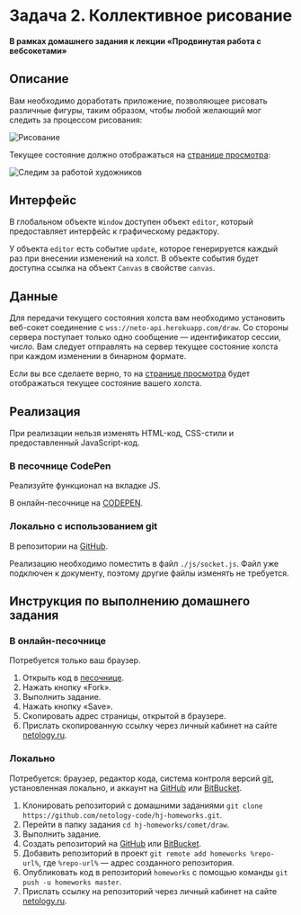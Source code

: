 # Задача 2. Коллективное рисование

#### В рамках домашнего задания к лекции «Продвинутая работа с вебсокетами»

## Описание

Вам необходимо доработать приложение, позволяющее рисовать различные фигуры, таким образом, чтобы любой желающий мог следить за процессом рисования:

![Рисование](./res/preview.png)

Текущее состояние должно отображаться на [странице просмотра](https://neto-api.herokuapp.com/hj/4.4/draw/):

![Следим за работой художников](./res/view.png)

## Интерфейс

В глобальном объекте `Window` доступен объект `editor`, который предоставляет интерфейс к графическому редактору.

У объекта `editor` есть событие `update`, которое генерируется каждый раз при внесении изменений на холст. В объекте события будет доступна ссылка на объект `Canvas` в свойстве `canvas`.

## Данные

Для передачи текущего состояния холста вам необходимо установить веб-сокет соединение с `wss://neto-api.herokuapp.com/draw`. Со стороны сервера поступает только одно сообщение — идентификатор сессии, _число_. Вам следует отправлять на сервер текущее состояние холста при каждом изменении в бинарном формате.

Если вы все сделаете верно, то на [странице просмотра](https://neto-api.herokuapp.com/hj/4.4/draw/) будет отображаться текущее состояние вашего холста.

## Реализация

При реализации нельзя изменять HTML-код, CSS-стили и предоставленный JavaScript-код.

### В песочнице CodePen

Реализуйте функционал на вкладке JS.

В онлайн-песочнице на [CODEPEN](https://codepen.io/Netology/pen/dJjjYd).

### Локально с использованием git

В репозитории на [GitHub](https://github.com/netology-code/hj-homeworks/tree/master/comet/draw).

Реализацию необходимо поместить в файл `./js/socket.js`. Файл уже подключен к документу, поэтому другие файлы изменять не требуется.

## Инструкция по выполнению домашнего задания

### В онлайн-песочнице

Потребуется только ваш браузер.

1. Открыть код в [песочнице](https://codepen.io/Netology/pen/dJjjYd).
2. Нажать кнопку «Fork».
3. Выполнить задание.
4. Нажать кнопку «Save».
5. Скопировать адрес страницы, открытой в браузере.
6. Прислать скопированную ссылку через личный кабинет на сайте [netology.ru](http://netology.ru/).    

### Локально

Потребуется: браузер, редактор кода, система контроля версий [git](https://git-scm.com), установленная локально, и аккаунт на [GitHub](https://github.com/) или [BitBucket](https://bitbucket.org/).

1. Клонировать репозиторий с домашними заданиями `git clone https://github.com/netology-code/hj-homeworks.git`.
2. Перейти в папку задания `cd hj-homeworks/comet/draw`.
3. Выполнить задание.
4. Создать репозиторий на [GitHub](https://github.com/) или [BitBucket](https://bitbucket.org/).
5. Добавить репозиторий в проект `git remote add homeworks %repo-url%`, где `%repo-url%` — адрес созданного репозитория.
6. Опубликовать код в репозиторий `homeworks` с помощью команды `git push -u homeworks master`.
7. Прислать ссылку на репозиторий через личный кабинет на сайте [netology.ru](http://netology.ru/).
